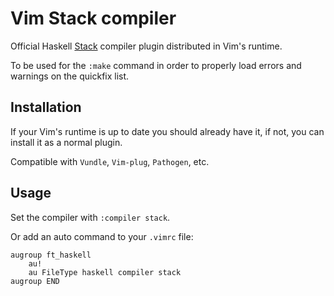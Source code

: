 # Vim Stack compiler

Official Haskell [Stack](https://docs.haskellstack.org/en/stable/README/)
compiler plugin distributed in Vim's runtime.

To be used for the `:make` command in order to properly load errors and warnings
on the quickfix list.


## Installation

If your Vim's runtime is up to date you should already have it, if not, you can
install it as a normal plugin.

Compatible with `Vundle`, `Vim-plug`, `Pathogen`, etc.


## Usage

Set the compiler with `:compiler stack`.

Or add an auto command to your `.vimrc` file:

```vim
augroup ft_haskell
    au!
    au FileType haskell compiler stack
augroup END
```
